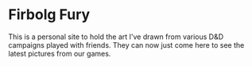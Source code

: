# Firbolg Fury

This is a personal site to hold the art I've drawn from various D&D campaigns played with friends. They can now just come here to see the latest pictures from our games.
